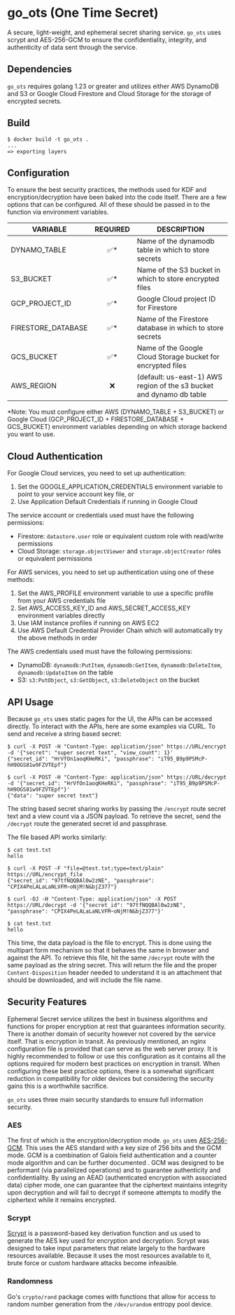 # go_ots (One Time Secret)

A secure, light-weight, and ephemeral secret sharing service. `go_ots` uses scrypt and AES-256-GCM to ensure the confidentiality, integrity, and authenticity of data sent through the service.

## Dependencies

`go_ots` requires golang 1.23 or greater and utilizes either AWS DynamoDB and S3 or Google Cloud Firestore and Cloud Storage for the storage of encrypted secrets.

## Build

```console
$ docker build -t go_ots .
...
=> exporting layers
```

## Configuration

To ensure the best security practices, the methods used for KDF and
encryption/decryption have been baked into the code itself. There are a few
options that can be configured. All of these should be passed in to the function
via environment variables.

| VARIABLE             | REQUIRED           | DESCRIPTION                                                          |
| ------------------- | :----------------: | -------------------------------------------------------------------- |
| DYNAMO_TABLE        | :white_check_mark:*| Name of the dynamodb table in which to store secrets                 |
| S3_BUCKET           | :white_check_mark:*| Name of the S3 bucket in which to store encrypted files              |
| GCP_PROJECT_ID      | :white_check_mark:*| Google Cloud project ID for Firestore                                |
| FIRESTORE_DATABASE  | :white_check_mark:*| Name of the Firestore database in which to store secrets             |
| GCS_BUCKET          | :white_check_mark:*| Name of the Google Cloud Storage bucket for encrypted files          |
| AWS_REGION          | :x:                | (default: us-east-1) AWS region of the s3 bucket and dynamo db table |

*Note: You must configure either AWS (DYNAMO_TABLE + S3_BUCKET) or Google Cloud (GCP_PROJECT_ID + FIRESTORE_DATABASE + GCS_BUCKET) environment variables depending on which storage backend you want to use.

## Cloud Authentication

For Google Cloud services, you need to set up authentication:
1. Set the GOOGLE_APPLICATION_CREDENTIALS environment variable to point to your service account key file, or
2. Use Application Default Credentials if running in Google Cloud

The service account or credentials used must have the following permissions:
- Firestore: `datastore.user` role or equivalent custom role with read/write permissions
- Cloud Storage: `storage.objectViewer` and `storage.objectCreator` roles or equivalent permissions

For AWS services, you need to set up authentication using one of these methods:
1. Set the AWS_PROFILE environment variable to use a specific profile from your AWS credentials file
2. Set AWS_ACCESS_KEY_ID and AWS_SECRET_ACCESS_KEY environment variables directly
3. Use IAM instance profiles if running on AWS EC2
4. Use AWS Default Credential Provider Chain which will automatically try the above methods in order

The AWS credentials used must have the following permissions:
- DynamoDB: `dynamodb:PutItem`, `dynamodb:GetItem`, `dynamodb:DeleteItem`, `dynamodb:UpdateItem` on the table
- S3: `s3:PutObject`, `s3:GetObject`, `s3:DeleteObject` on the bucket

## API Usage

Because `go_ots` uses static pages for the UI, the APIs can be accessed directly. To interact with the APIs, here are some examples via CURL. To send and receive a string based secret:

```console
$ curl -X POST -H "Content-Type: application/json" https://URL/encrypt -d '{"secret": "super secret text", "view_count": 1}'
{"secret_id": "HrVfOn1aoqKHeRKi", "passphrase": "iT95_B9p9PSMcP-hH9OGS81w9FZVTEpf"}

$ curl -X POST -H "Content-Type: application/json" https://URL/decrypt -d '{"secret_id": "HrVfOn1aoqKHeRKi", "passphrase": "iT95_B9p9PSMcP-hH9OGS81w9FZVTEpf"}'
{"data": "super secret text"}
```

The string based secret sharing works by passing the `/encrypt` route secret text and a view count via a JSON payload. To retrieve the secret, send the `/decrypt` route the generated secret id and passphrase.

The file based API works similarly:

```console
$ cat test.txt
hello

$ curl -X POST -F "file=@test.txt;type=text/plain" https://URL/encrypt_file
{"secret_id": "97tfNQQBAl0w2zNE", "passphrase": "CPIX4PeLALaLaNLVFM~oNjM!N&bjZ377"}

$ curl -OJ -H "Content-Type: application/json" -X POST https://URL/decrypt -d '{"secret_id": "97tfNQQBAl0w2zNE", "passphrase": "CPIX4PeLALaLaNLVFM~oNjM!N&bjZ377"}'

$ cat test.txt
hello
```

This time, the data payload is the file to encrypt. This is done using the multipart form mechanism so that it behaves the same in browser and against the API. To retrieve this file, hit the same `/decrypt` route with the same payload as the string secret. This will return the file and the proper `Content-Disposition` header needed to understand it is an attachment that should be downloaded, and will include the file name.

## Security Features

Ephemeral Secret service utilizes the best in business algorithms and functions for proper encryption at rest that guarantees information security. There is another domain of security however not covered by the service itself. That is encryption in transit. As previously mentioned, an nginx configuration file is provided that can serve as the web server proxy. It is highly recommended to follow or use this configuration as it contains all the options required for modern best practices on encryption in transit. When configuring these best practice options, there is a somewhat significant reduction in compatibility for older devices but considering the security gains this is a worthwhile sacrifice.

`go_ots` uses three main security standards to ensure full information
security.

### AES

The first of which is the encryption/decryption mode. `go_ots` uses [AES-256-GCM](https://en.wikipedia.org/wiki/Galois/Counter_Mode). This uses the AES standard with a key size of 256 bits and the GCM mode. GCM is a combination of Galois field authentication and a counter mode algorithm and can be further documented . GCM was designed to be performant (via parallelized operations) and to guarantee authenticity and confidentiality. By using an AEAD (authenticated encryption with associated data) cipher mode, one can guarantee that the ciphertext maintains integrity upon decryption and will fail to decrypt if someone attempts to modify the ciphertext while it remains encrypted.

### Scrypt

[Scrypt](https://en.wikipedia.org/wiki/Scrypt) is a password-based key derivation function and us used to generate the AES key used for encryption and decryption. Scrypt was designed to take input
parameters that relate largely to the hardware resources available. Because it uses the most resources available to it, brute force or custom hardware attacks become infeasible.

### Randomness

Go's `crypto/rand` package comes with functions that allow for access to random number generation from the `/dev/urandom` entropy pool device.
